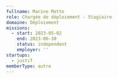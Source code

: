 ```yaml
---
fullname: Marine Motte
role: Chargée de déploiement - Stagiaire
domaine: Déploiement
missions:
  - start: 2023-05-02
    end: 2023-06-30
    status: independent
    employer: ''
startups:
  - justif
memberType: autre
---
```


